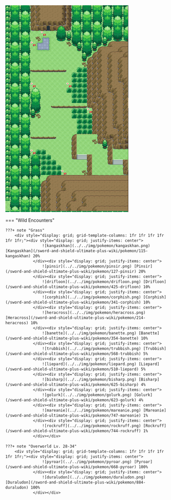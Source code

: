<img src="../../img/routes/Wild Area 8 West.png" alt="Wild Area 8 West"/>

=== "Wild Encounters"


	???+ note "Grass"
		<div style="display: grid; grid-template-columns: 1fr 1fr 1fr 1fr 1fr 1fr;"><div style="display: grid; justify-items: center">
                    ![kangaskhan](../../img/pokemon/kangaskhan.png) [Kangaskhan](/sword-and-shield-ultimate-plus-wiki/pokemon/115-kangaskhan) 20%
                </div><div style="display: grid; justify-items: center">
                    ![pinsir](../../img/pokemon/pinsir.png) [Pinsir](/sword-and-shield-ultimate-plus-wiki/pokemon/127-pinsir) 20%
                </div><div style="display: grid; justify-items: center">
                    ![drifloon](../../img/pokemon/drifloon.png) [Drifloon](/sword-and-shield-ultimate-plus-wiki/pokemon/425-drifloon) 10%
                </div><div style="display: grid; justify-items: center">
                    ![corphish](../../img/pokemon/corphish.png) [Corphish](/sword-and-shield-ultimate-plus-wiki/pokemon/341-corphish) 10%
                </div><div style="display: grid; justify-items: center">
                    ![heracross](../../img/pokemon/heracross.png) [Heracross](/sword-and-shield-ultimate-plus-wiki/pokemon/214-heracross) 10%
                </div><div style="display: grid; justify-items: center">
                    ![banette](../../img/pokemon/banette.png) [Banette](/sword-and-shield-ultimate-plus-wiki/pokemon/354-banette) 10%
                </div><div style="display: grid; justify-items: center">
                    ![trubbish](../../img/pokemon/trubbish.png) [Trubbish](/sword-and-shield-ultimate-plus-wiki/pokemon/568-trubbish) 5%
                </div><div style="display: grid; justify-items: center">
                    ![liepard](../../img/pokemon/liepard.png) [Liepard](/sword-and-shield-ultimate-plus-wiki/pokemon/510-liepard) 5%
                </div><div style="display: grid; justify-items: center">
                    ![bisharp](../../img/pokemon/bisharp.png) [Bisharp](/sword-and-shield-ultimate-plus-wiki/pokemon/625-bisharp) 4%
                </div><div style="display: grid; justify-items: center">
                    ![golurk](../../img/pokemon/golurk.png) [Golurk](/sword-and-shield-ultimate-plus-wiki/pokemon/623-golurk) 4%
                </div><div style="display: grid; justify-items: center">
                    ![mareanie](../../img/pokemon/mareanie.png) [Mareanie](/sword-and-shield-ultimate-plus-wiki/pokemon/747-mareanie) 1%
                </div><div style="display: grid; justify-items: center">
                    ![rockruff](../../img/pokemon/rockruff.png) [Rockruff](/sword-and-shield-ultimate-plus-wiki/pokemon/744-rockruff) 1%
                </div></div>

	???+ note "Overworld Lv. 28-34"
		<div style="display: grid; grid-template-columns: 1fr 1fr 1fr 1fr 1fr 1fr;"><div style="display: grid; justify-items: center">
                    ![pyroar](../../img/pokemon/pyroar.png) [Pyroar](/sword-and-shield-ultimate-plus-wiki/pokemon/668-pyroar) 100%
                </div><div style="display: grid; justify-items: center">
                    ![duraludon](../../img/pokemon/duraludon.png) [Duraludon](/sword-and-shield-ultimate-plus-wiki/pokemon/884-duraludon) 100%
                </div></div>



